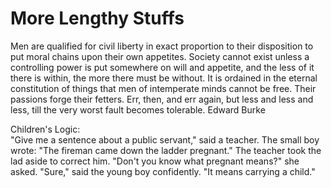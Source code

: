 # More Lengthy Stuffs

Men are qualified for civil liberty in exact proportion to their disposition to put moral chains upon their own appetites.
Society cannot exist unless a controlling power is put somewhere on will and appetite, and the less of it there is within, the more there must be without.
It is ordained in the eternal constitution of things that men of intemperate minds cannot be free.
Their passions forge their fetters.
Err, then, and err again, but less and less and less, till the very worst fault becomes tolerable.
  Edward Burke  
  
  
Children's Logic:  
"Give me a sentence about a public servant," said a teacher. 
The small boy wrote: "The fireman came down the ladder pregnant." The teacher took the lad aside to correct him. 
"Don't you know what pregnant means?" she asked. 
"Sure," said the young boy confidently. "It means carrying a child."
